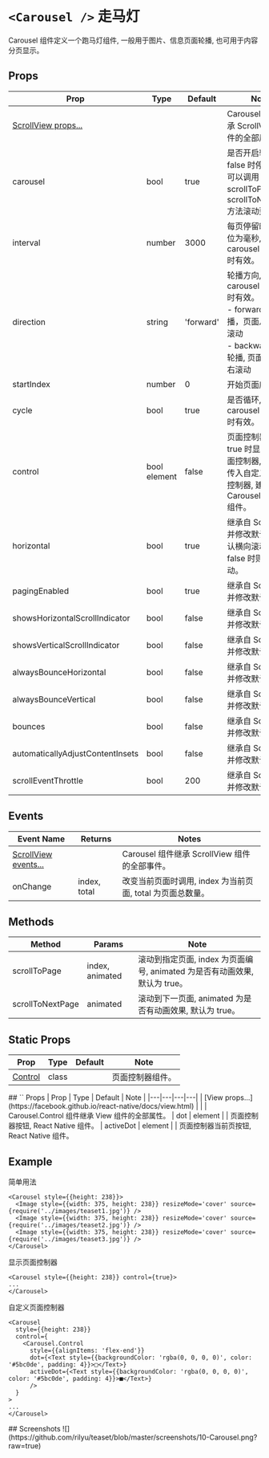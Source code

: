 # `<Carousel />` 走马灯
Carousel 组件定义一个跑马灯组件, 一般用于图片、信息页面轮播, 也可用于内容分页显示。

## Props
| Prop | Type | Default | Note |
|---|---|---|---|
| [ScrollView props...](https://facebook.github.io/react-native/docs/scrollview.html) |  |  | Carousel 组件继承 ScrollView 组件的全部属性。
| carousel | bool | true | 是否开启轮播, 为 false 时停止轮播, 可以调用 scrollToPage 或 scrollToNextPage 方法滚动到页面。
| interval | number | 3000 | 每页停留时间, 单位为毫秒, carousel = true 时有效。
| direction | string | 'forward' | 轮播方向, carousel = true 时有效。<br/>- forward: 正向轮播，页面从右往左滚动<br/>- backward: 反向轮播, 页面从左往右滚动
| startIndex | number | 0 | 开始页面序号。
| cycle | bool | true | 是否循环, carousel = true 时有效。
| control | bool<br/>element | false | 页面控制器, 为 true 时显示默认页面控制器, 也可以传入自定义的页面控制器, 建议使用 Carousel.Control 组件。
| horizontal | bool | true | 继承自 ScrollView 并修改默认值, 默认横向滚动, 为 false 时则纵向滚动。
| pagingEnabled | bool | true | 继承自 ScrollView 并修改默认值。
| showsHorizontalScrollIndicator | bool | false | 继承自 ScrollView 并修改默认值。
| showsVerticalScrollIndicator | bool | false | 继承自 ScrollView 并修改默认值。
| alwaysBounceHorizontal | bool | false | 继承自 ScrollView 并修改默认值。
| alwaysBounceVertical | bool | false | 继承自 ScrollView 并修改默认值。
| bounces | bool | false | 继承自 ScrollView 并修改默认值。
| automaticallyAdjustContentInsets | bool | false | 继承自 ScrollView 并修改默认值。
| scrollEventThrottle | bool | 200 | 继承自 ScrollView 并修改默认值。

## Events
| Event Name | Returns | Notes |
|---|---|---|
| [ScrollView events...](https://facebook.github.io/react-native/docs/scrollview.html) |  | Carousel 组件继承 ScrollView 组件的全部事件。
| onChange | index, total | 改变当前页面时调用, index 为当前页面, total 为页面总数量。

## Methods
| Method | Params | Note |
|---|---|---|
| scrollToPage | index, animated | 滚动到指定页面, index 为页面编号, animated 为是否有动画效果, 默认为 true。
| scrollToNextPage | animated | 滚动到下一页面, animated 为是否有动画效果, 默认为 true。

## Static Props
| Prop | Type | Default | Note |
|---|---|---|---|
| [Control](#Control) | class |  | 页面控制器组件。

<!--
## Static Methods
None.
-->

<span id="Control" />
## `<Carousel.Control />` Props
| Prop | Type | Default | Note |
|---|---|---|---|
| [View props...](https://facebook.github.io/react-native/docs/view.html) |  |  | Carousel.Control 组件继承 View 组件的全部属性。
| dot | element |  | 页面控制器按钮, React Native 组件。
| activeDot | element |  | 页面控制器当前页按钮, React Native 组件。

## Example
简单用法
```
<Carousel style={{height: 238}}>
  <Image style={{width: 375, height: 238}} resizeMode='cover' source={require('../images/teaset1.jpg')} />
  <Image style={{width: 375, height: 238}} resizeMode='cover' source={require('../images/teaset2.jpg')} />
  <Image style={{width: 375, height: 238}} resizeMode='cover' source={require('../images/teaset3.jpg')} />
</Carousel>
```

显示页面控制器
```
<Carousel style={{height: 238}} control={true}>
...
</Carousel>
```

自定义页面控制器
```
<Carousel
  style={{height: 238}}
  control={
    <Carousel.Control
      style={{alignItems: 'flex-end'}}
      dot={<Text style={{backgroundColor: 'rgba(0, 0, 0, 0)', color: '#5bc0de', padding: 4}}>□</Text>}
      activeDot={<Text style={{backgroundColor: 'rgba(0, 0, 0, 0)', color: '#5bc0de', padding: 4}}>■</Text>}
      />
  }
>
...
</Carousel>
```

<span id="Screenshots" />
## Screenshots
![](https://github.com/rilyu/teaset/blob/master/screenshots/10-Carousel.png?raw=true)
